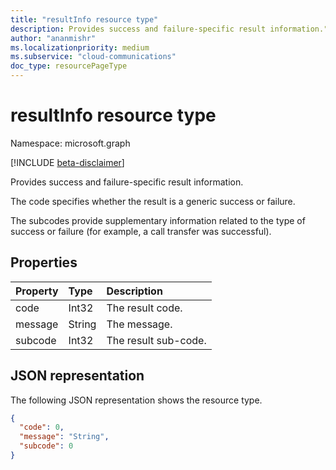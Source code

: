 ```yaml
---
title: "resultInfo resource type"
description: Provides success and failure-specific result information."
author: "ananmishr"
ms.localizationpriority: medium
ms.subservice: "cloud-communications"
doc_type: resourcePageType
---
```


# resultInfo resource type

Namespace: microsoft.graph

[!INCLUDE [beta-disclaimer](../../includes/beta-disclaimer.md)]

Provides success and failure-specific result information. 

The code specifies whether the result is a generic success or failure. 

The subcodes provide supplementary information related to the type of success or failure (for example, a call transfer was successful).


## Properties

| Property | Type   | Description          |
| :------- | :----- | :------------------  |
| code     | Int32 | The result code.     |
| message  | String | The message.         |
| subcode  | Int32 | The result sub-code. |

## JSON representation

The following JSON representation shows the resource type.

<!-- {
  "blockType": "resource",
  "optionalProperties": [

  ],
  "@odata.type": "microsoft.graph.resultInfo"
}-->
```json
{
  "code": 0,
  "message": "String",
  "subcode": 0
}
```

<!-- uuid: 8fcb5dbc-d5aa-4681-8e31-b001d5168d79
2015-10-25 14:57:30 UTC -->
<!--
{
  "type": "#page.annotation",
  "description": "resultInfo resource",
  "keywords": "",
  "section": "documentation",
  "tocPath": "",
  "suppressions": []
}
-->


